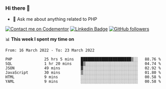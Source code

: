 ### Hi there 👋

<!--
**mustafaculban/mustafaculban** is a ✨ _special_ ✨ repository because its `README.md` (this file) appears on your GitHub profile.

Here are some ideas to get you started:

- 🌱 I’m currently learning ...
- 👯 I’m looking to collaborate on ...
- 🤔 I’m looking for help with ...
- 📫 How to reach me: ...
- 😄 Pronouns: ...
- ⚡ Fun fact: ...

-->
- 💬 Ask me about anything related to PHP

[![Contact me on Codementor](https://www.codementor.io/m-badges/karamusluk/book-session.svg)](https://www.codementor.io/@karamusluk?refer=badge)
[![Linkedin Badge](https://img.shields.io/badge/-Mustafa%20Culban-blue?style=social&logo=Linkedin&logoColor=blue&link=https://www.linkedin.com/in/mustafaculban/)](https://www.linkedin.com/in/mustafaculban/) 
[![GitHub followers](https://img.shields.io/github/followers/karamusluk?label=Follow&style=social)](https://github.com/karamusluk/?tab=follow)


📊 **This week I spent my time on**
<!--START_SECTION:waka-->

```text
From: 16 March 2022 - To: 23 March 2022

PHP              25 hrs 5 mins   ██████████████████████▒░░   88.76 %
SQL              1 hr 20 mins    █▒░░░░░░░░░░░░░░░░░░░░░░░   04.74 %
JSON             49 mins         ▓░░░░░░░░░░░░░░░░░░░░░░░░   02.92 %
JavaScript       30 mins         ▒░░░░░░░░░░░░░░░░░░░░░░░░   01.80 %
HTML             9 mins          ░░░░░░░░░░░░░░░░░░░░░░░░░   00.58 %
YAML             9 mins          ░░░░░░░░░░░░░░░░░░░░░░░░░   00.58 %
```

<!--END_SECTION:waka-->

